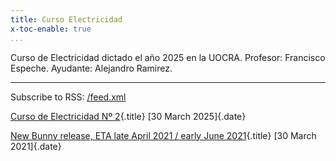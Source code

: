 ```yaml
---
title: Curso Electricidad
x-toc-enable: true
...
```


Curso de Electricidad dictado el año 2025 en la UOCRA.
Profesor: Francisco Espeche. Ayudante: Alejandro Ramirez.

-------------------------------------------------------------------------------


Subscribe to RSS: [/feed.xml](/feed.xml)

[Curso de Electricidad Nº 2](/resignations.md){.title}
[30 March 2025]{.date}


[New Bunny release, ETA late April 2021 / early June 2021](/bunny202104xx.md){.title}
[30 March 2021]{.date}


